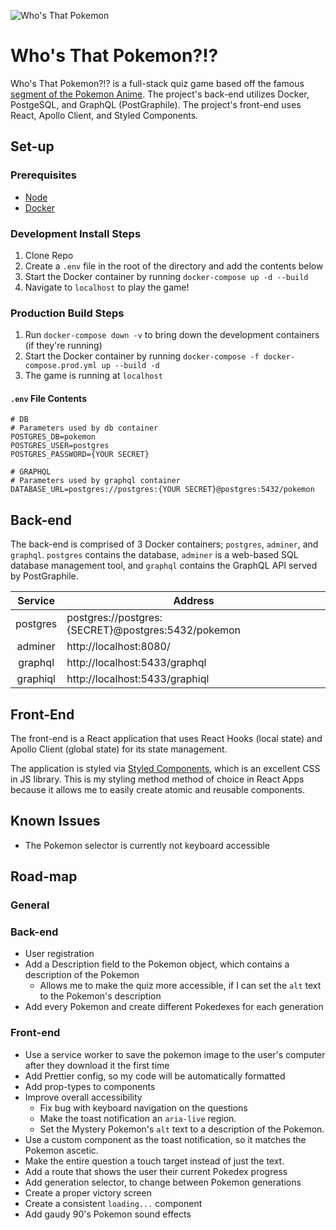 ![Who's That Pokemon](https://i.imgur.com/lwp3k21.png)

# Who's That Pokemon?!?

Who's That Pokemon?!? is a full-stack quiz game based off the famous [segment of the Pokemon Anime](https://www.youtube.com/watch?v=gOLXYAlC-R8). The project's back-end utilizes Docker, PostgeSQL, and GraphQL (PostGraphile). The project's front-end uses React, Apollo Client, and Styled Components.

## Set-up

### Prerequisites

- [Node](https://nodejs.org/en/download/)
- [Docker](https://www.docker.com/get-started)

### Development Install Steps

1. Clone Repo
2. Create a `.env` file in the root of the directory and add the contents below
3. Start the Docker container by running `docker-compose up -d --build`
4. Navigate to `localhost` to play the game!

### Production Build Steps

1. Run `docker-compose down -v` to bring down the development containers (if they're running)
2. Start the Docker container by running `docker-compose -f docker-compose.prod.yml up --build -d`
3. The game is running at `localhost`

#### `.env` File Contents

```env
# DB
# Parameters used by db container
POSTGRES_DB=pokemon
POSTGRES_USER=postgres
POSTGRES_PASSWORD={YOUR SECRET}

# GRAPHQL
# Parameters used by graphql container
DATABASE_URL=postgres://postgres:{YOUR SECRET}@postgres:5432/pokemon
```

## Back-end

The back-end is comprised of 3 Docker containers; `postgres`, `adminer`, and `graphql`. `postgres` contains the database, `adminer` is a web-based SQL database management tool, and `graphql` contains the GraphQL API served by PostGraphile.

| Service  | Address                                            |
| :------: | -------------------------------------------------- |
| postgres | postgres://postgres:{SECRET}@postgres:5432/pokemon |
| adminer  | http://localhost:8080/                             |
| graphql  | http://localhost:5433/graphql                      |
| graphiql | http://localhost:5433/graphiql                     |

## Front-End

The front-end is a React application that uses React Hooks (local state) and Apollo Client (global state) for its state management.

The application is styled via [Styled Components](https://styled-components.com/), which is an excellent CSS in JS library. This is my styling method method of choice in React Apps because it allows me to easily create atomic and reusable components.

## Known Issues

- The Pokemon selector is currently not keyboard accessible

## Road-map

### General

### Back-end

- User registration
- Add a Description field to the Pokemon object, which contains a description of the Pokemon
  - Allows me to make the quiz more accessible, if I can set the `alt` text to the Pokemon's description
- Add every Pokemon and create different Pokedexes for each generation

### Front-end

- Use a service worker to save the pokemon image to the user's computer after they download it the first time
- Add Prettier config, so my code will be automatically formatted
- Add prop-types to components
- Improve overall accessibility
  - Fix bug with keyboard navigation on the questions
  - Make the toast notification an `aria-live` region.
  - Set the Mystery Pokemon's `alt` text to a description of the Pokemon.
- Use a custom component as the toast notification, so it matches the Pokemon ascetic.
- Make the entire question a touch target instead of just the text.
- Add a route that shows the user their current Pokedex progress
- Add generation selector, to change between Pokemon generations
- Create a proper victory screen
- Create a consistent `loading...` component
- Add gaudy 90's Pokemon sound effects
